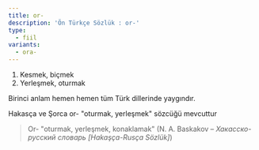 ```yaml
---
title: or-
description: 'Ön Türkçe Sözlük : or-'
type:
  - fiil
variants:
  - ora-
---
```

1. Kesmek, biçmek
2.  Yerleşmek, oturmak

Birinci anlam hemen hemen tüm Türk dillerinde yaygındır.

Hakasça ve Şorca or- "oturmak, yerleşmek" sözcüğü mevcuttur

> Or- "oturmak, yerleşmek, konaklamak" (N. A. Baskakov – _Хакасско-русский словарь [Hakaşça-Rusça Sözlük]_)
